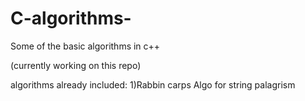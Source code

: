 # C-algorithms-
Some of the basic algorithms in c++

(currently working on this repo)

algorithms already included:
1)Rabbin carps Algo for string palagrism 
